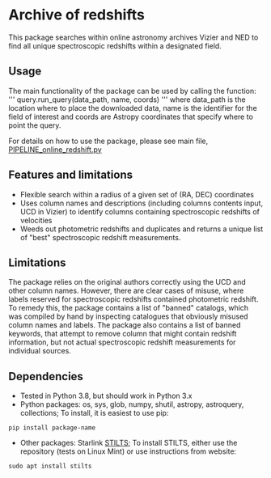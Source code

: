# Archive of redshifts

This package searches within online astronomy archives Vizier and NED to find all unique spectroscopic redshifts within a designated field. 

## Usage
The main functionality of the package can be used by calling the function:
'''
query.run_query(data_path, name, coords)
'''
where data_path is the location where to place the downloaded data, name is the identifier for the field of interest and
coords are Astropy coordinates that specify where to point the query.
 
For details on how to use the package, please see main file, [PIPELINE_online_redshift.py](PIPELINE_online_redshift.py)

## Features and limitations
- Flexible search within a radius of a given set of (RA, DEC) coordinates
- Uses column names and descriptions (including columns contents input, UCD in Vizier) to identify columns containing spectroscopic redshifts of velocities
- Weeds out photometric redshifts and duplicates and returns a unique list of "best" spectroscopic redshift measurements.

## Limitations
The package relies on the original authors correctly using the UCD and other column names. However, there are clear cases of misuse, where labels reserved for spectroscopic redshifts contained photometric redshift. To remedy this, the package contains a list of "banned" catalogs, which was compiled by hand by inspecting catalogues that obviously misused column names and labels. The package also contains a list of banned keywords, that attempt to remove column that might contain redshift information, but not actual spectroscopic redshift measurements for individual sources.

## Dependencies
- Tested in Python 3.8, but should work in Python 3.x
- Python packages: os, sys, glob, numpy, shutil, astropy, astroquery, collections; To install, it is easiest to use pip:
```
pip install package-name
```
- Other packages: Starlink [STILTS](http://www.star.bris.ac.uk/~mbt/stilts/); To install STILTS, either use the repository (tests on Linux Mint) or use instructions from website:
```
sudo apt install stilts
```
